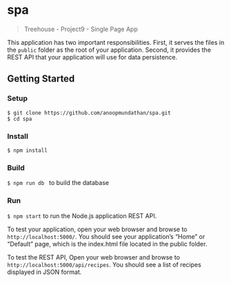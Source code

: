 # spa
> Treehouse - Project9 - Single Page App

This application has two important responsibilities. First, it serves the files in the ```public``` folder as the root of your application. Second, it provides the REST API that your application will use for data persistence.

## Getting Started

### Setup
```
$ git clone https://github.com/anoopmundathan/spa.git
$ cd spa
```
### Install
```
$ npm install
```
### Build
```$ npm run db ``` to build the database

### Run
``` $ npm start ``` to run the Node.js application REST API.


To test your application, open your web browser and browse to ```http://localhost:5000/```. You should see your application’s “Home” or “Default” page, which is the index.html file located in the public folder.

To test the REST API, Open your web browser and browse to ```http://localhost:5000/api/recipes```. You should see a list of recipes displayed in JSON format.
